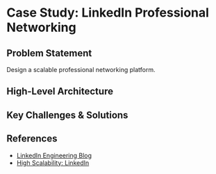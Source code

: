 # Case Study: LinkedIn Professional Networking

## Problem Statement
Design a scalable professional networking platform.

## High-Level Architecture

## Key Challenges & Solutions

## References
- [LinkedIn Engineering Blog](https://engineering.linkedin.com/blog)
- [High Scalability: LinkedIn](http://highscalability.com/blog/2012/7/16/linkedin-architecture.html)
